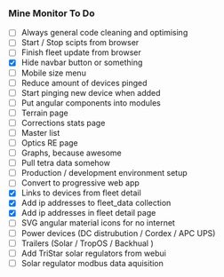 ### Mine Monitor To Do

- [ ] Always general code cleaning and optimising
- [ ] Start / Stop scipts from browser
- [ ] Finish fleet update from browser
- [x] Hide navbar button or something
- [ ] Mobile size menu
- [ ] Reduce amount of devices pinged
- [ ] Start pinging new device when added
- [ ] Put angular components into modules
- [ ] Terrain page
- [ ] Corrections stats page
- [ ] Master list
- [ ] Optics RE page
- [ ] Graphs, because awesome
- [ ] Pull tetra data somehow
- [ ] Production / development environment setup
- [ ] Convert to progressive web app
- [x] Links to devices from fleet detail
- [x] Add ip addresses to fleet_data collection
- [x] Add ip addresses in fleet detail page
- [ ] SVG angular material icons for no internet
- [ ] Power devices (DC distrubution / Cordex / APC UPS)
- [ ] Trailers (Solar / TropOS / Backhual )
- [ ] Add TriStar solar regulators from webui
- [ ] Solar regulator modbus data aquisition